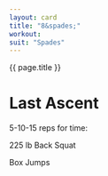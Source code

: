 ```yaml
---
layout: card
title: "8&spades;"
workout:
suit: "Spades"
---
```


{{ page.title }}

# Last Ascent

5-10-15 reps for time:

225 lb Back Squat

Box Jumps
